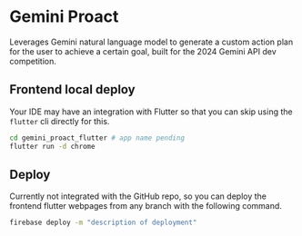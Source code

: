 # Gemini Proact

Leverages Gemini natural language model to generate a custom action plan for the user to achieve a certain goal, built for the 2024 Gemini API dev competition.

## Frontend local deploy

Your IDE may have an integration with Flutter so that you can skip using the `flutter` cli directly for this.

```sh
cd gemini_proact_flutter # app name pending
flutter run -d chrome
```

## Deploy

Currently not integrated with the GitHub repo, so you can deploy the frontend flutter webpages from any branch with the following command.

```sh
firebase deploy -m "description of deployment"
```